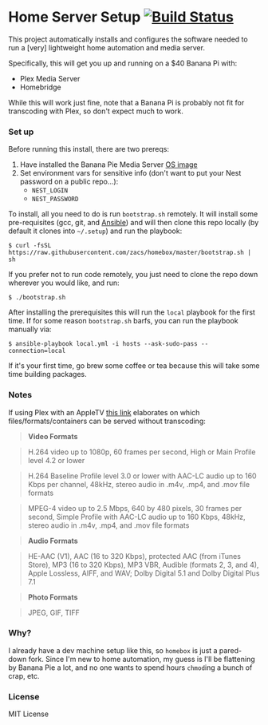 # Home Server Setup [![Build Status](https://travis-ci.org/zacs/homebox.svg)](https://travis-ci.org/zacs/homebox)

This project automatically installs and configures the software needed to run a [very] lightweight home automation and media server.

Specifically, this will get you up and running on a $40 Banana Pi with:

- Plex Media Server
- Homebridge

While this will work just fine, note that a Banana Pi is probably not fit for transcoding with Plex, so don't expect much to work.

### Set up

Before running this install, there are two prereqs:

1. Have installed the Banana Pie Media Server [OS image](http://www.htpcguides.com/banana-pi-pro-home-media-server-installer-image/)
2. Set environment vars for sensitive info (don't want to put your Nest password on a public repo...):
    - `NEST_LOGIN`
    - `NEST_PASSWORD`

To install, all you need to do is run `bootstrap.sh` remotely. It will install some pre-requisites (gcc, git, and [Ansible](http://docs.ansible.com/)) and will then clone this repo locally (by default it clones into `~/.setup`) and run the playbook:

    $ curl -fsSL https://raw.githubusercontent.com/zacs/homebox/master/bootstrap.sh | sh

If you prefer not to run code remotely, you just need to clone the repo down wherever you would like, and run:

    $ ./bootstrap.sh

After installing the prerequisites this will run the `local` playbook
for the first time. If for some reason `bootstrap.sh` barfs, you can run the playbook manually via:

    $ ansible-playbook local.yml -i hosts --ask-sudo-pass --connection=local

If it's your first time, go brew some coffee or tea because this will
take some time building packages.

### Notes

If using Plex with an AppleTV [this link](https://forums.plex.tv/discussion/191474/formats-codecs-container) elaborates on which files/formats/containers can be served without transcoding:

>**Video Formats**

>H.264 video up to 1080p, 60 frames per second, High or Main Profile level 4.2 or lower

>H.264 Baseline Profile level 3.0 or lower with AAC-LC audio up to 160 Kbps per channel, 48kHz, stereo audio in .m4v, .mp4, and .mov file formats

>MPEG-4 video up to 2.5 Mbps, 640 by 480 pixels, 30 frames per second, Simple Profile with AAC-LC audio up to 160 Kbps, 48kHz, stereo audio in .m4v, .mp4, and .mov file formats

>**Audio Formats**

>HE-AAC (V1), AAC (16 to 320 Kbps), protected AAC (from iTunes Store), MP3 (16 to 320 Kbps), MP3 VBR, Audible (formats 2, 3, and 4), Apple Lossless, AIFF, and WAV; Dolby Digital 5.1 and Dolby Digital Plus 7.1

>**Photo Formats**

>JPEG, GIF, TIFF

### Why?

I already have a dev machine setup like this, so `homebox` is just a pared-down fork. Since I'm new to home automation, my guess is I'll be flattening by Banana Pie a lot, and no one wants to spend hours `chmod`ing a bunch of crap, etc.

### License

MIT License
